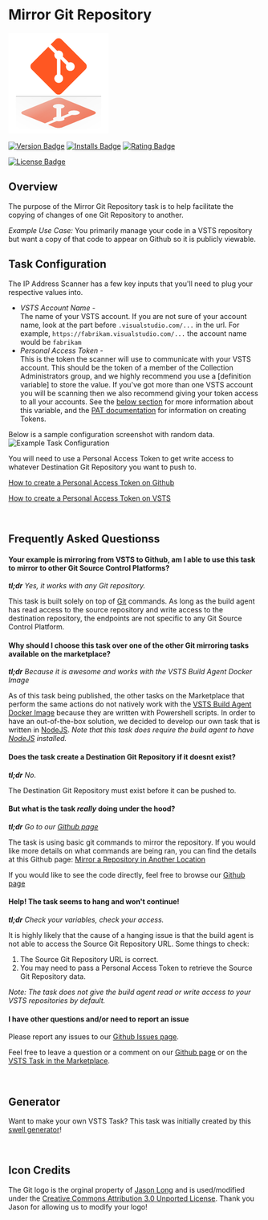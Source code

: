 # Mirror Git Repository

![logo][logo-image]

[![Version Badge][marketplace-version-badge]][ext-marketplace-url] 
[![Installs Badge][marketplace-installs-badge]][ext-marketplace-url]
[![Rating Badge][marketplace-rating-badge]][ext-marketplace-url]

[![License Badge][license-badge]][repo-url]

## Overview

The purpose of the Mirror Git Repository task is to help facilitate the copying of changes of one Git Repository to another.

_Example Use Case:_ You primarily manage your code in a VSTS repository but want a copy of that code to appear on Github so it is publicly viewable.

## Task Configuration

The IP Address Scanner has a few key inputs that you'll need to plug your respective values into. 

- *VSTS Account Name*  -   
The name of your VSTS account. If you are not sure of your account name, look at the part before `.visualstudio.com/...` in the url. For example, `https://fabrikam.visualstudio.com/...` the account name would be `fabrikam`
- *Personal Access Token* -  
This is the token the scanner will use to communicate with your VSTS account. This should be the token of a member of the Collection Administrators group, and we highly recommend you use a [definition variable] to store the value. If you've got more than one VSTS account you will be scanning then we also recommend giving your token access to all your accounts. See the [below section][access-token-section] for more information about this variable, and the [PAT documentation][pat-url] for information on creating Tokens.

Below is a sample configuration screenshot with random data.
![Example Task Configuration][config-task-image]  


You will need to use a Personal Access Token to get write access to whatever Destination Git Repository you want to push to.

[How to create a Personal Access Token on Github](https://help.github.com/articles/creating-a-personal-access-token-for-the-command-line/#creating-a-token)

[How to create a Personal Access Token on VSTS](https://docs.microsoft.com/en-us/vsts/accounts/use-personal-access-tokens-to-authenticate#create-personal-access-tokens-to-authenticate-access)

<br/>

## Frequently Asked Questionss

#### Your example is mirroring from VSTS to Github, am I able to use this task to mirror to other Git Source Control Platforms?

_**tl;dr** Yes, it works with any Git repository._

This task is built solely on top of [Git](https://git-scm.com/) commands. As long as the build agent has read access to the source repository and write access to the destination repository, the endpoints are not specific to any Git Source Control Platform.

#### Why should I choose this task over one of the other Git mirroring tasks available on the marketplace?

_**tl;dr** Because it is awesome and works with the VSTS Build Agent Docker Image_

As of this task being published, the other tasks on the Marketplace that perform the same actions do not natively work with the [VSTS Build Agent Docker Image](https://hub.docker.com/r/microsoft/vsts-agent/) because they are written with Powershell scripts. In order to have an out-of-the-box solution, we decided to develop our own task that is written in [NodeJS](https://nodejs.org). *Note that this task does require the build agent to have [NodeJS](https://nodejs.org) installed.*

#### Does the task create a Destination Git Repository if it doesnt exist?

_**tl;dr** No._

The Destination Git Repository must exist before it can be pushed to.

#### But what is the task _really_ doing under the hood?

_**tl;dr** Go to our [Github page]()_

The task is using basic git commands to mirror the repository. If you would like more details on what commands are being ran, you can find the details at this Github page: [Mirror a Repository in Another Location](https://help.github.com/articles/duplicating-a-repository/#mirroring-a-repository-in-another-location)

If you would like to see the code directly, feel free to browse our [Github page]()

#### Help! The task seems to hang and won't continue!

_**tl;dr** Check your variables, check your access._

It is highly likely that the cause of a hanging issue is that the build agent is not able to access the Source Git Repository URL. Some things to check:

1. The Source Git Repository URL is correct.
2. You may need to pass a Personal Access Token to retrieve the Source Git Repository data.

_Note: The task does not give the build agent read or write access to your VSTS repositories by default._

#### I have other questions and/or need to report an issue

Please report any issues to our [Github Issues page]().

Feel free to leave a question or a comment on our [Github page]() or on the [VSTS Task in the Marketplace](). 

<br/>

## Generator
Want to make your own VSTS Task? This task was initially created by this [swell generator][parent-generator-url]!

<br/>

## Icon Credits
The Git logo is the orginal property of [Jason Long](https://twitter.com/jasonlong) and is used/modified under the [Creative Commons Attribution 3.0 Unported License](https://creativecommons.org/licenses/by/3.0/). Thank you Jason for allowing us to modify your logo!


[parent-generator-url]: https://github.com/swellaby/generator-swell
[vsts-task-icons]: docs/images/icons
[task-config-section]: VSTS-TASK.md#task-configuration
[overview-section]: VSTS-TASK.md#overview
[results-guidance-section]: VSTS-TASK.md#scan-results-and-guidance
[usage-section]: VSTS-TASK.md#usage
[background-section]: VSTS-TASK.md#task-background
[disclaimer-section]: VSTS-TASK.md#disclaimer
[access-token-section]: VSTS-TASK.md#access-token-input-additional-info
[usage-tips-section]: VSTS-TASK.md#usage-tips
[icon-author-url]: http://www.freepik.com
[flaticon-url]: http://www.flaticon.com
[cc3-url]: http://creativecommons.org/licenses/by/3.0
[logo-image]: images/extension-icon.png
[task-add-image]: images/definition-task-add.png
[config-task-image]: images/config-task.png
[scan-passed-image]: images/scan-passed.png
[scan-fail-image]: images/scan-fail.png
[scan-fail-wrapped-image]: images/scan-fail-wrapped.png
[travis-ci-build-status-badge]: https://travis-ci.org/swellaby/vsts-traffic-monitor.svg?branch=master
[travis-ci-url]: https://travis-ci.org/swellaby/vsts-traffic-monitor
[travis-ci-logo]: images/TravisCI-Mascot-2.png
[coveralls-badge]: https://coveralls.io/repos/github/swellaby/vsts-traffic-monitor/badge.svg
[coveralls-url]: https://coveralls.io/github/swellaby/vsts-traffic-monitor
[sonar-quality-gate-badge]: https://sonarcloud.io/api/badges/gate?key=swellaby:vsts-traffic-monitor
[sonar-url]: https://sonarcloud.io/dashboard/index/swellaby:vsts-traffic-monitor
[ext-marketplace-url]: https://marketplace.visualstudio.com/items?itemName=swellaby.ip-address-scanner
[marketplace-version-badge]: https://vsmarketplacebadge.apphb.com/version-short/swellaby.ip-address-scanner.svg
[marketplace-installs-badge]: https://vsmarketplacebadge.apphb.com/installs/swellaby.ip-address-scanner.svg
[marketplace-rating-badge]: https://vsmarketplacebadge.apphb.com/rating/swellaby.ip-address-scanner.svg
[repo-url]: https://github.com/swellaby/vsts-traffic-monitor
[license-badge]: https://img.shields.io/github/license/swellaby/vsts-traffic-monitor.svg
[definition-variables-doc-url]: https://docs.microsoft.com/en-us/vsts/build-release/concepts/definitions/build/variables?tabs=batch#user-defined-variables
[pat-url]: https://docs.microsoft.com/en-us/vsts/integrate/get-started/authentication/pats#create-personal-access-tokens-to-authenticate-access
[variable-groups-doc-url]: https://docs.microsoft.com/en-us/vsts/build-release/concepts/library/variable-groups
[tfx-url]: https://github.com/Microsoft/tfs-cli
[vsts-azure-ad-doc-url]: https://docs.microsoft.com/en-us/vsts/accounts/connect-account-to-aad
[msa-doc-url]: https://account.microsoft.com/account
[github-ref-url]: https://github.com/swellaby/vsts-traffic-monitor/blob/master/docs/VSTS-TASK.md